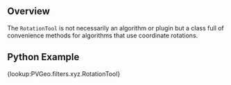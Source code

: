 ## Overview
The `RotationTool` is not necessarily an algorithm or plugin but a class full of convenience methods for algorithms that use coordinate rotations.

## Python Example

{lookup:PVGeo.filters.xyz.RotationTool}

<!---

```py
import numpy as np
import vtk
from vtk.numpy_interface import dataset_adapter as dsa
from PVGeo import _helpers
from PVGeo.filters import RotationTool


```

TODO --->
